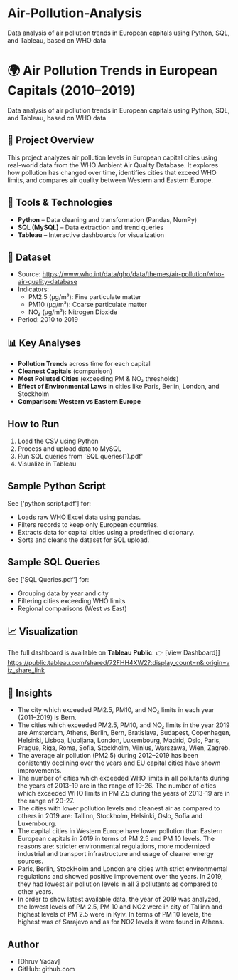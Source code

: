 # Air-Pollution-Analysis
Data analysis of air pollution trends in European capitals using Python, SQL, and Tableau, based on WHO data
# 🌍 Air Pollution Trends in European Capitals (2010–2019)
Data analysis of air pollution trends in European capitals using Python, SQL, and Tableau, based on WHO data

## 📌 Project Overview
This project analyzes air pollution levels in European capital cities using real-world data from the WHO Ambient Air Quality Database. It explores how pollution has changed over time, identifies cities that exceed WHO limits, and compares air quality between Western and Eastern Europe.

## 🧰 Tools & Technologies
- **Python** – Data cleaning and transformation (Pandas, NumPy)
- **SQL (MySQL)** – Data extraction and trend queries
- **Tableau** – Interactive dashboards for visualization

## 📁 Dataset
- Source:  https://www.who.int/data/gho/data/themes/air-pollution/who-air-quality-database
- Indicators:
  - PM2.5 (µg/m³): Fine particulate matter
  - PM10 (µg/m³): Coarse particulate matter
  - NO₂ (µg/m³): Nitrogen Dioxide
- Period: 2010 to 2019

## 📊 Key Analyses
- **Pollution Trends** across time for each capital
- **Cleanest Capitals** (comparison)
- **Most Polluted Cities** (exceeding PM & NO₂ thresholds)
- **Effect of Environmental Laws** in cities like Paris, Berlin, London, and Stockholm
- **Comparison: Western vs Eastern Europe**

## How to Run
1. Load the CSV using Python
2. Process and upload data to MySQL
3. Run SQL queries from `SQL queries(1).pdf'
4. Visualize in Tableau

## Sample Python Script
See ['python script.pdf'] for:
- Loads raw WHO Excel data using pandas.
- Filters records to keep only European countries.
- Extracts data for capital cities using a predefined dictionary.
- Sorts and cleans the dataset for SQL upload.

## Sample SQL Queries
See ['SQL Queries.pdf'] for:
- Grouping data by year and city
- Filtering cities exceeding WHO limits
- Regional comparisons (West vs East)

## 📈 Visualization
The full dashboard is available on **Tableau Public**:
👉 [View Dashboard]] https://public.tableau.com/shared/72FHH4XW2?:display_count=n&:origin=viz_share_link

## 📝 Insights
- The city which exceeded PM2.5, PM10, and NO₂ limits in each year (2011–2019) is Bern.
- The cities which exceeded PM2.5, PM10, and NO₂ limits in the year 2019 are Amsterdam, Athens, Berlin, Bern, Bratislava, Budapest, Copenhagen, Helsinki, Lisboa, Ljubljana, London, Luxembourg, Madrid, Oslo, Paris, Prague, Riga, Roma, Sofia, Stockholm, Vilnius, Warszawa, Wien, Zagreb.
- The average air pollution (PM2.5) during 2012–2019 has been conistently declining over the years and EU capital cities have shown improvements.
- The number of cities which exceeded WHO limits in all pollutants during the years of 2013-19 are in the range of 19-26. The number of cities which exceeded WHO limits in PM 2.5 during the years of 2013-19 are in the range of 20-27.
- The cities with lower pollution levels and cleanest air as compared to others in 2019 are: Tallinn, Stockholm, Helsinki, Oslo, Sofia and Luxembourg.
- The capital cities in Western Europe have lower pollution than Eastern European capitals in 2019 in terms of PM 2.5 and PM 10 levels. The reasons are: stricter environmental regulations, more modernized industrial and transport infrastructure and usage of cleaner energy sources.
- Paris, Berlin, StockHolm and London are cities with strict environmental regulations and showed positive improvement over the years. In 2019, they had lowest air pollution levels in all 3 pollutants as compared to other years.
- In order to show latest available data, the year of 2019 was analyzed, the lowest levels of PM 2.5, PM 10 and NO2 were in city of Tallinn and highest levels of PM 2.5 were in Kyiv. In terms of PM 10 levels, the highest was of Sarajevo and as for NO2 levels it were found in Athens.

## Author
- [Dhruv Yadav]
- GitHub: github.com
